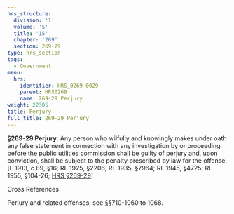 ```yaml
---
hrs_structure:
  division: '1'
  volume: '5'
  title: '15'
  chapter: '269'
  section: 269-29
type: hrs_section
tags:
  - Government
menu:
  hrs:
    identifier: HRS_0269-0029
    parent: HRS0269
    name: 269-29 Perjury
weight: 22305
title: Perjury
full_title: 269-29 Perjury
---
```

**§269-29 Perjury.** Any person who wilfully and knowingly makes under oath any false statement in connection with any investigation by or proceeding before the public utilities commission shall be guilty of perjury and, upon conviction, shall be subject to the penalty prescribed by law for the offense. [L 1913, c 89, §16; RL 1925, §2206; RL 1935, §7964; RL 1945, §4725; RL 1955, §104-26; [HRS §269-29](/title-15/chapter-269/section-269-29/)]

Cross References

Perjury and related offenses, see §§710-1060 to 1068.